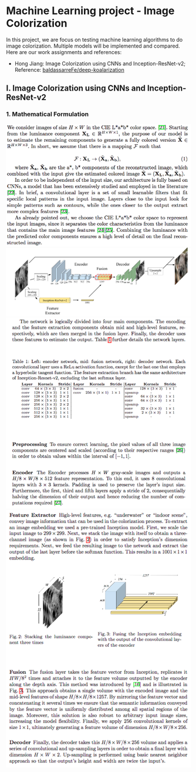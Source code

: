 # Machine Learning project - Image Colorization
In this project, we are focus on testing machine learning algorithms to do image colorization. Multiple models will be implemented and compared. Here are our work assignments and references:

* Hong Jiang: 
Image Colorization using CNNs and Inception-ResNet-v2; Reference: [baldassarreFe/deep-koalarization](https://github.com/baldassarreFe/deep-koalarization)

## I. Image Colorization using CNNs and Inception-ResNet-v2
### 1. Mathematical Formulation
![](https://github.com/brainleft/ML-project/blob/master/CNNs%20and%20Inception-ResNet-v2/image_in_readme/background.png)
![](https://github.com/brainleft/ML-project/blob/master/CNNs%20and%20Inception-ResNet-v2/image_in_readme/model_architecture.png)
![](https://github.com/brainleft/ML-project/blob/master/CNNs%20and%20Inception-ResNet-v2/image_in_readme/layer.png)
<img src="https://github.com/brainleft/ML-project/blob/master/CNNs%20and%20Inception-ResNet-v2/image_in_readme/fusion.png" alt="drawing" width="700"/>
